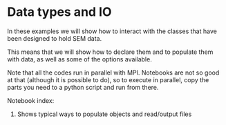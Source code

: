 
# Data types and IO

In these examples we will show how to interact with the classes that have been designed to hold SEM data.

This means that we will show how to declare them and to populate them with data, as well as some of the options available.

Note that all the codes run in parallel with MPI. Notebooks are not so good at that (although it is possible to do), so to execute in parallel, copy the parts you need to a python script and run from there.

Notebook index:

1. Shows typical ways to populate objects and read/output files